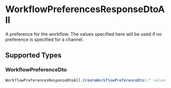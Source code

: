 # WorkflowPreferencesResponseDtoAll

A preference for the workflow. The values specified here will be used if no preference is specified for a channel.


## Supported Types

### WorkflowPreferenceDto

```csharp
WorkflowPreferencesResponseDtoAll.CreateWorkflowPreferenceDto(/* values here */);
```
